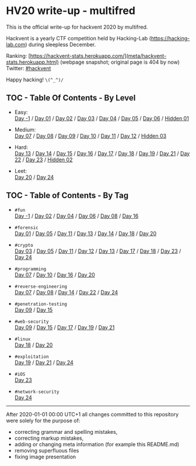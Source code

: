 # HV20 write-up - multifred

This is the official write-up for hackvent 2020 by multifred.

<!-- ...10....:...20....:...30....:...40....:...50....:...60....:...70....:. -->
Hackvent is a yearly CTF competition held by Hacking-Lab
(<https://hacking-lab.com>) during sleepless December.

Ranking: [https://hackvent-stats.herokuapp.com/](meta/hackvent-stats.herokuapp.html)
(webpage snapshot; original page is 404 by now) \
Twitter: [#hackvent](https://twitter.com/hashtag/hackvent)

Happy hacking! `\(^_^)/`



## TOC - Table Of Contents - By Level

* Easy:\
  [Day -1](day-1/) / [Day 01](day01/) / [Day 02](day02/) / [Day 03](day03/) / 
  [Day 04](day04/) / [Day 05](day05/) / [Day 06](day06/) / [Hidden 01](hid01/)

* Medium:\
  [Day 07](day07/) / [Day 08](day08/) / [Day 09](day09/) / [Day 10](day10/) / 
  [Day 11](day11/) / [Day 12](day12/) / [Hidden 03](hid03/)

* Hard:\
  [Day 13](day13/) / [Day 14](day14/) / [Day 15](day15/) / [Day 16](day16/) /
  [Day 17](day17/) / [Day 18](day18/) / [Day 19](day19/) / [Day 21](day21/) /
  [Day 22](day22/) / [Day 23](day23/) / [Hidden 02](hid02/)

* Leet:\
  [Day 20](day20/) / [Day 24](day24/)



## TOC - Table of Contents - By Tag

* `#fun`\
  [Day -1](day-1/) / [Day 02](day02/) / [Day 04](day04/) / [Day 06](day06/) / 
  [Day 08](day08/) / [Day 16](day16/)

* `#forensic`\
  [Day 01](day01/) / [Day 05](day05/) / [Day 11](day11/) / [Day 13](day13/) / 
  [Day 14](day14/) / [Day 18](day18/) / [Day 20](day20/)

* `#crypto`\
  [Day 03](day03/) / [Day 05](day05/) / [Day 11](day11/) / [Day 12](day12/) / 
  [Day 13](day13/) / [Day 17](day17/) / [Day 18](day18/) / [Day 23](day23/) / 
  [Day 24](day24/)

* `#programming`\
  [Day 07](day07/) / [Day 10](day10/) / [Day 16](day16/) / [Day 20](day20/)

* `#reverse-engineering`\
  [Day 07](day07/) / [Day 08](day08/) / [Day 14](day14/) / [Day 22](day22/) / 
  [Day 24](day24/)

* `#penetration-testing`\
  [Day 09](day09/) / [Day 15](day15/)

* `#web-security`\
  [Day 09](day09/) / [Day 15](day15/) / [Day 17](day17/) / [Day 19](day19/) / 
  [Day 21](day21/)

* `#linux`\
  [Day 18](day18/) / [Day 20](day20/)

* `#exploitation`\
  [Day 19](day19/) / [Day 21](day21/) / [Day 24](day24/)

* `#iOS`\
  [Day 23](day23/)

* `#network-security`\
  [Day 24](day24/)

-----

After 2020-01-01 00:00 UTC+1 all changes committed to this repository were
solely for the purpose of:

* correcting grammar and spelling mistakes,
* correcting markup mistakes,
* adding or changing meta information (for example this README.md)
* removing superfluous files
* fixing image presentation


